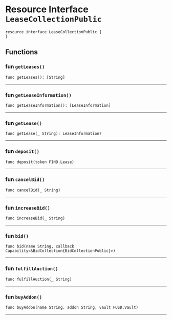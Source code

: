 # Resource Interface `LeaseCollectionPublic`

```cadence
resource interface LeaseCollectionPublic {
}
```

## Functions

### fun `getLeases()`

```cadence
func getLeases(): [String]
```

---

### fun `getLeaseInformation()`

```cadence
func getLeaseInformation(): [LeaseInformation]
```

---

### fun `getLease()`

```cadence
func getLease(_ String): LeaseInformation?
```

---

### fun `deposit()`

```cadence
func deposit(token FIND.Lease)
```

---

### fun `cancelBid()`

```cadence
func cancelBid(_ String)
```

---

### fun `increaseBid()`

```cadence
func increaseBid(_ String)
```

---

### fun `bid()`

```cadence
func bid(name String, callback Capability<&BidCollection{BidCollectionPublic}>)
```

---

### fun `fulfillAuction()`

```cadence
func fulfillAuction(_ String)
```

---

### fun `buyAddon()`

```cadence
func buyAddon(name String, addon String, vault FUSD.Vault)
```

---
